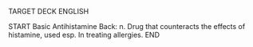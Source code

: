 TARGET DECK
ENGLISH

START
Basic
Antihistamine
Back: n. Drug that counteracts the effects of histamine, used esp. In treating allergies.
END
